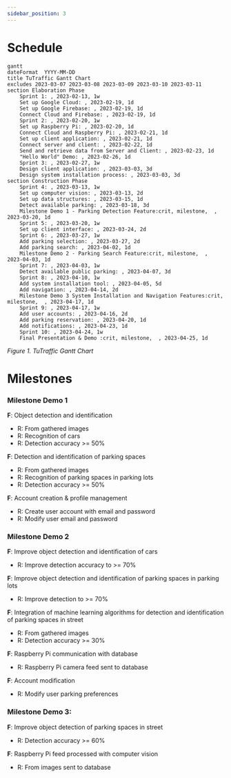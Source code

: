 ```yaml
---
sidebar_position: 3
---
```


# Schedule

```mermaid
gantt
dateFormat  YYYY-MM-DD
title TuTraffic Gantt Chart
excludes 2023-03-07 2023-03-08 2023-03-09 2023-03-10 2023-03-11
section Elaboration Phase
	Sprint 1: , 2023-02-13, 1w
	Set up Google Cloud: , 2023-02-19, 1d
	Set up Google Firebase: , 2023-02-19, 1d
	Connect Cloud and Firebase: , 2023-02-19, 1d
	Sprint 2: , 2023-02-20, 1w
	Set up Raspberry Pi: , 2023-02-20, 1d
	Connect Cloud and Raspberry Pi: , 2023-02-21, 1d
	Set up client application: , 2023-02-21, 1d
	Connect server and client: , 2023-02-22, 1d
	Send and retrieve data from Server and Client: , 2023-02-23, 1d
	"Hello World" Demo: , 2023-02-26, 1d
	Sprint 3: , 2023-02-27, 1w
	Design client application: , 2023-03-03, 3d
	Design system installation process: , 2023-03-03, 3d
section Construction Phase 
	Sprint 4: , 2023-03-13, 1w
	Set up computer vision: , 2023-03-13, 2d
	Set up data structures: , 2023-03-15, 1d
	Detect available parking: , 2023-03-18, 3d
	Milestone Demo 1 - Parking Detection Feature:crit, milestone,  , 2023-03-20, 1d
	Sprint 5: , 2023-03-20, 1w
	Set up client interface: , 2023-03-24, 2d
	Sprint 6: , 2023-03-27, 1w
	Add parking selection: , 2023-03-27, 2d
	Add parking search: , 2023-04-02, 1d
	Milestone Demo 2 - Parking Search Feature:crit, milestone,  , 2023-04-03, 1d
	Sprint 7: , 2023-04-03, 1w
	Detect available public parking: , 2023-04-07, 3d
	Sprint 8: , 2023-04-10, 1w
	Add system installation tool: , 2023-04-05, 5d
	Add navigation: , 2023-04-14, 2d
	Milestone Demo 3 System Installation and Navigation Features:crit, milestone,  , 2023-04-17, 1d
	Sprint 9: , 2023-04-17, 1w
	Add user accounts: , 2023-04-16, 2d
	Add parking reservation: , 2023-04-20, 1d
	Add notifications: , 2023-04-23, 1d
	Sprint 10: , 2023-04-24, 1w
	Final Presentation & Demo :crit, milestone,  , 2023-04-25, 1d
```
*Figure 1. TuTraffic Gantt Chart*

# Milestones

### Milestone Demo 1
**F**: Object detection and identification
- R: From gathered images
- R: Recognition of cars
- R: Detection accuracy >= 50%

**F**: Detection and identification of parking spaces
- R: From gathered images
- R: Recognition of parking spaces in parking lots
- R: Detection accuracy >= 50%

**F**: Account creation & profile management
- R: Create user account with email and password
- R: Modify user email and password 

### Milestone Demo 2
**F**: Improve object detection and identification of cars
- R: Improve detection accuracy to >= 70%

**F**: Improve object detection and identification of parking spaces in parking lots
- R: Improve detection to >= 70%

**F**: Integration of machine learning algorithms for detection and identification of parking spaces in street
- R: From gathered images
- R: Detection accuracy >= 30%

**F**: Raspberry Pi communication with database
- R: Raspberry Pi camera feed sent to database

**F**: Account modification
- R: Modify user parking preferences

### Milestone Demo 3: 
**F**: Improve object detection of parking spaces in street
- R: Detection accuracy >= 60%

**F**: Raspberry Pi feed processed with computer vision
- R: From images sent to database